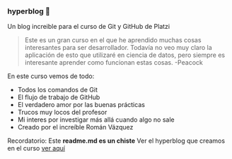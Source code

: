 ### hyperblog 💚
Un blog increible para el curso de Git y GitHub de Platzi
> Este es un gran curso en el que he aprendido muchas cosas interesantes para ser desarrollador. Todavía no veo muy claro la aplicación de esto que utilizaré en ciencia de datos, pero siempre es interesante aprender como funcionan estas cosas.
>-Peacock

En este curso vemos de todo:
* Todos los comandos de Git
* El flujo de trabajo de GitHub
* El verdadero amor por las buenas prácticas
* Trucos muy locos del profesor
* Mi interes por investigar más allá cuando algo no sale
* Creado por el increíble Román Vázquez

Recordatorio: Este **readme.md es un chiste** Ver el hyperblog que creamos en el curso [ver aquí](https://github.com/Roman-VzB/hyperblog)